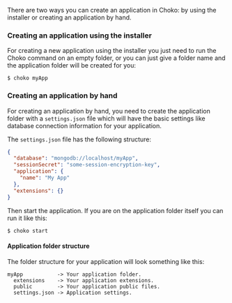There are two ways you can create an application in Choko: by using the installer or creating an application by hand.

### Creating an application using the installer

For creating a new application using the installer you just need to run the Choko command on an empty folder, or you can just give a folder name and the application folder will be created for you:

```
$ choko myApp
```

### Creating an application by hand

For creating an application by hand, you need to create the application folder with a `settings.json` file which will have the basic settings like database connection information for your application.

The `settings.json` file has the following structure:

```json
{
  "database": "mongodb://localhost/myApp",
  "sessionSecret": "some-session-encryption-key",
  "application": {
    "name": "My App"
  },
  "extensions": {}
}
```

Then start the application. If you are on the application folder itself you can run it like this:

```
$ choko start
```

#### Application folder structure

The folder structure for your application will look something like this:

```
myApp           -> Your application folder.
  extensions    -> Your application extensions.
  public        -> Your application public files.
  settings.json -> Application settings.
```
